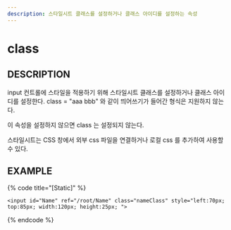 ```yaml
---
description: 스타일시트 클래스를 설정하거나 클래스 아이디를 설정하는 속성     
---
```


#   class                       

## DESCRIPTION
input 컨트롤에 스타일을 적용하기 위해 스타일시트 클래스를 설정하거나 클래스 아이디를 설정한다.
class = "aaa bbb" 와 같이 띄어쓰기가 들어간 형식은 지원하지 않는다.

이 속성을 설정하지 않으면 class 는 설정되지 않는다.

스타일시트는 CSS 창에서 외부 css 파일을 연결하거나 로컬 css 를 추가하여 사용할 수 있다.

## EXAMPLE

{% code title="\[Static\]" %}
```markup
<input id="Name" ref="/root/Name" class="nameClass" style="left:70px; top:85px; width:120px; height:25px; ">  
```
{% endcode %}